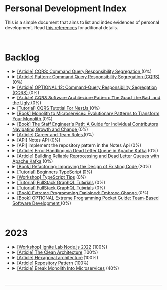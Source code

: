 # Personal Development Index

This is a simple document that aims to list and index evidences of personal development. Read [this references](./docs/references.md) for aditional details.

</br>

<h1>Backlog</h1>
<ul>
  <li>
    <details> 
      <summary>
        <a href="https://martinfowler.com/bliki/CQRS.html">[Article] CQRS: Command Query Responsibility Segregation </a> (0%)
      </summary>
      <ul>
        <li>
          Started: 
        </li>
        <li>
          Finished:
        </li>
      </ul>
      </details>
  </li>
 <li>
    <details> 
      <summary>
        <a href="https://microservices.io/patterns/data/cqrs.html">[Article] Pattern: Command Query Responsibility Segregation (CQRS) </a> (0%)
      </summary>
      <ul>
        <li>
          Started: 
        </li>
        <li>
          Finished:
        </li>
      </ul>
      </details>
  </li>
 <li>
    <details> 
      <summary>
        <a href="https://www.cosmicpython.com/book/chapter_12_cqrs.html">[Article] OPTIONAL 12: Command-Query Responsibility Segregation (CQRS) </a> (0%)
      </summary>
      <ul>
        <li>
          Started: 
        </li>
        <li>
          Finished:
        </li>
      </ul>
      </details>
  </li>
 <li>
    <details> 
      <summary>
        <a href="https://betterprogramming.pub/cqrs-software-architecture-pattern-the-good-the-bad-and-the-ugly-e9d6e7a34daf">[Article] CQRS Software Architecture Pattern: The Good, the Bad, and the Ugly </a> (0%)
      </summary>
      <ul>
        <li>
          Started: 
        </li>
        <li>
          Finished:
        </li>
      </ul>
      </details>
  </li>
 <li>
    <details> 
      <summary>
        <a href="https://docs.nestjs.com/recipes/cqrs">[Tutorial] CQRS Tutotial For NestJs </a> (0%)
      </summary>
      <ul>
        <li>
          Started: 
        </li>
        <li>
          Finished:
        </li>
      </ul>
      </details>
  </li>
 <li>
    <details> 
      <summary>
        <a href="https://www.amazon.com.br/Monolith-Microservices-Sam-Newman/dp/1492047848">[Book] Monolith to Microservices: Evolutionary Patterns to Transform Your Monolith </a> (0%)
      </summary>
      <ul>
        <li>
          Started: 
        </li>
        <li>
          Finished:
        </li>
      </ul>
      </details>
  </li>
   <li>
    <details> 
      <summary>
        <a href="https://www.amazon.com/Staff-Engineers-Path-Individual-Contributors/dp/1098118731">[Book] The Staff Engineer's Path: A Guide for Individual Contributors Navigating Growth and Change </a> (0%)
      </summary>
      <ul>
        <li>
          Started: 
        </li>
        <li>
          Finished:
        </li>
      </ul>
      </details>
  </li>
   <li>
    <details> 
      <summary>
        <a href="https://github.com/amaralc/career-and-team-roles#software-engineering-career-levels">[Article] Career and Team Roles </a> (0%)
      </summary>
      <ul>
        <li>
          Started: 
        </li>
        <li>
          Finished:
        </li>
      </ul>
      </details>
  </li>	
  <li>
    <details> 
      <summary>
        <a>[API] Notes API </a> (0%)
      </summary>
      <ul>
        <li>
          Started: 
        </li>
        <li>
          Finished:
        </li>
      </ul>
      </details>
  </li>
  <li>
    <details> 
      <summary>
        <a>[API] implement the repository pattern in the Notes Api </a> (0%)
      </summary>
      <ul>
        <li>
          Started: 
        </li>
        <li>
          Finished:
        </li>
      </ul>
      </details>
  </li>
  <li>
    <details> 
      <summary>
        <a href="https://www.kai-waehner.de/blog/2022/05/30/error-handling-via-dead-letter-queue-in-apache-kafka/">[Article] Error Handling via Dead Letter Queue in Apache Kafka</a> (0%)
      </summary>
      <ul>
        <li>
          Started: 
        </li>
        <li>
          Finished:
        </li>
      </ul>
      </details>
  </li>
  <li>
    <details> 
      <summary>
        <a href="https://www.uber.com/en-us/blog/reliable-reprocessing/">[Article] Building Reliable Reprocessing and Dead Letter Queues with Apache Kafka</a> (0%)
      </summary>
      <ul>
        <li>
          Started: 
        </li>
        <li>
          Finished:
        </li>
      </ul>
      </details>
  </li>
 <li>
    <details> 
      <summary>
        <a href="https://www.amazon.com.br/Refatora%C3%A7%C3%A3o-Aperfei%C3%A7oando-Design-C%C3%B3digos-Existentes/dp/8575227246">[Book] Refactoring: Improving the Design of Existing Code </a> (20%)
      </summary>
      <ul>
        <li>
          Started: 05/06/2023
        </li>
        <li>
          Finished:
        </li>
      </ul>
      </details>
  </li>
    <li>
      <details> 
        <summary>
          <a href="https://www.totaltypescript.com/tutorials/beginners-typescript">[Tutorial] Beginners TypeScript</a> (0%)
        </summary>
        <ul>
          <li>
            Started: 
          </li>
          <li>
            Finished:
          </li>
        </ul>
        </details>
    </li>
  <li>
    <details> 
      <summary>
        <a href="https://www.totaltypescript.com/tips">[Workshop] TypeScript Tips</a> (0%)
      </summary>
      <ul>
        <li>
          Started: 
        </li>
        <li>
          Finished:
        </li>
      </ul>
      </details>
  </li>
  <li>
    <details> 
      <summary>
        <a href="https://hasura.io/learn/">[Tutorial] FullStack GraphQL Tutorials</a> (0%)
      </summary>
      <ul>
        <li>
          Started: 
        </li>
        <li>
          Finished:
        </li>
      </ul>
      </details>
  </li>
  <li>
    <details> 
      <summary>
        <a href="https://hasura.io/learn/">[Tutorial] FullStack GraphQL Tutorials</a> (0%)
      </summary>
      <ul>
        <li>
          Started: 
        </li>
        <li>
          Finished:
        </li>
      </ul>
      </details>
  </li>
<li>
    <details> 
      <summary>
        <a href="https://www.amazon.com.br/Extreme-Programming-Explained-Embrace-Change/dp/0321278658">[Book] Extreme Programming Explained: Embrace Change </a> (0%)
      </summary>
      <ul>
        <li>
          Started: 
        </li>
        <li>
          Finished:
        </li>
      </ul>
      </details>
  </li>
<li>
    <details> 
      <summary>
        <a href="https://dokumen.pub/extreme-programming-pocket-guide-team-based-software-development-1nbsped-0596004850.html">[Book] OPTIONAL Extreme Programming Pocket Guide: Team-Based Software Development </a> (0%)
      </summary>
      <ul>
        <li>
          Started: 
        </li>
        <li>
          Finished:
        </li>
      </ul>
      </details>
  </li>
</ul>
</br>

<h1>2023</h1>
<ul>
  <li>
    <details> 
    <summary>
      <a href="https://github.com/amaralc/2022-course-rocketseat-ignite-lab-nodejs">[Workshop] Ignite Lab Node.js 2022</a> (100%)
    </summary>
    <ul>
      <li>
        Started: 28/04/2023
      </li>
      <li>
        Finished: 03/05/2023
      </li>
    </ul>
    </details>
  </li>
<li>
    <details> 
    <summary>
      <a href="https://blog.cleancoder.com/uncle-bob/2012/08/13/the-clean-architecture.html">[Article] The Clean Architecture</a> (100%)
    </summary>
     <ul>
      <li>
        Started: 04/05/2023
      </li>
      <li>
        Finished: 05/05/2023
      </li>
    </ul>
    </details>
  </li>
  <li>
    <details> 
    <summary>
      <a href="https://alistair.cockburn.us/hexagonal-architecture/">[Article] Hexagonal architecture</a> (100%)
    </summary>
     <ul>
      <li>
        Started: 08/05/2023
      </li>
       <li>
        Finished: 11/05/2023
      </li>
    </ul>
    </details>
  </li>
    <li>
    <details> 
    <summary>
      <a href="https://www.cosmicpython.com/book/chapter_02_repository.html">[Article] Repository Pattern</a> (100%)
    </summary>
     <ul>
      <li>
        Started: 12/05/2023
      </li>
      <li>
        Finished: 22/05/2023
      </li>
    </ul>
    </details>
  </li>
   </li>
    <li>
    <details> 
    <summary>
      <a href="https://martinfowler.com/articles/break-monolith-into-microservices.html">[Article] Break Monolith Into Microservices</a> (40%)
    </summary>
     <ul>
      <li>
        Started: 29/05/2023
       </li>
    </ul>
    </details>
  </li>

</ul>
</br>

<hr/>
